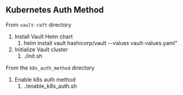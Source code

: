 ## Kubernetes Auth Method

From `vault-raft` directory

1. Install Vault Helm chart
   1. helm install vault hashicorp/vault --values vault-values.yaml"
2. Initialize Vault cluster
   1. ./init.sh

From the `k8s_auth_method` directory

1. Enable k8s auth method
   1. ./enable_k8s_auth.sh
